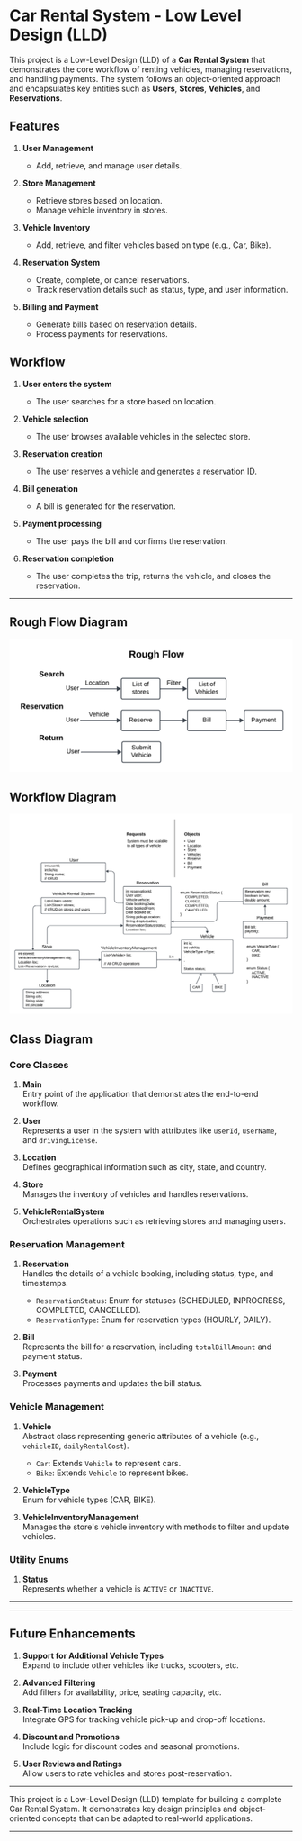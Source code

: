 # Car Rental System - Low Level Design (LLD)

This project is a Low-Level Design (LLD) of a **Car Rental System** that demonstrates the core workflow of renting vehicles, managing reservations, and handling payments. The system follows an object-oriented approach and encapsulates key entities such as **Users**, **Stores**, **Vehicles**, and **Reservations**.

## Features

1. **User Management**  
   - Add, retrieve, and manage user details.
   
2. **Store Management**  
   - Retrieve stores based on location.  
   - Manage vehicle inventory in stores.  

3. **Vehicle Inventory**  
   - Add, retrieve, and filter vehicles based on type (e.g., Car, Bike).  

4. **Reservation System**  
   - Create, complete, or cancel reservations.  
   - Track reservation details such as status, type, and user information.  

5. **Billing and Payment**  
   - Generate bills based on reservation details.  
   - Process payments for reservations.

## Workflow

1. **User enters the system**  
   - The user searches for a store based on location.  

2. **Vehicle selection**  
   - The user browses available vehicles in the selected store.  

3. **Reservation creation**  
   - The user reserves a vehicle and generates a reservation ID.  

4. **Bill generation**  
   - A bill is generated for the reservation.  

5. **Payment processing**  
   - The user pays the bill and confirms the reservation.  

6. **Reservation completion**  
   - The user completes the trip, returns the vehicle, and closes the reservation.  

---

## Rough Flow Diagram
![Tic Tac Toe Diagram](./images/rough_flow.png)

## Workflow Diagram
![Tic Tac Toe Diagram](./images/diagram.png)

## Class Diagram

### Core Classes

1. **Main**  
   Entry point of the application that demonstrates the end-to-end workflow.

2. **User**  
   Represents a user in the system with attributes like `userId`, `userName`, and `drivingLicense`.

3. **Location**  
   Defines geographical information such as city, state, and country.

4. **Store**  
   Manages the inventory of vehicles and handles reservations.

5. **VehicleRentalSystem**  
   Orchestrates operations such as retrieving stores and managing users.

### Reservation Management

1. **Reservation**  
   Handles the details of a vehicle booking, including status, type, and timestamps.  
   - `ReservationStatus`: Enum for statuses (SCHEDULED, INPROGRESS, COMPLETED, CANCELLED).  
   - `ReservationType`: Enum for reservation types (HOURLY, DAILY).  

2. **Bill**  
   Represents the bill for a reservation, including `totalBillAmount` and payment status.  

3. **Payment**  
   Processes payments and updates the bill status.

### Vehicle Management

1. **Vehicle**  
   Abstract class representing generic attributes of a vehicle (e.g., `vehicleID`, `dailyRentalCost`).  
   - `Car`: Extends `Vehicle` to represent cars.  
   - `Bike`: Extends `Vehicle` to represent bikes.  

2. **VehicleType**  
   Enum for vehicle types (CAR, BIKE).  

3. **VehicleInventoryManagement**  
   Manages the store's vehicle inventory with methods to filter and update vehicles.  

### Utility Enums

1. **Status**  
   Represents whether a vehicle is `ACTIVE` or `INACTIVE`.

---

---

## Future Enhancements

1. **Support for Additional Vehicle Types**  
   Expand to include other vehicles like trucks, scooters, etc.

2. **Advanced Filtering**  
   Add filters for availability, price, seating capacity, etc.

3. **Real-Time Location Tracking**  
   Integrate GPS for tracking vehicle pick-up and drop-off locations.

4. **Discount and Promotions**  
   Include logic for discount codes and seasonal promotions.

5. **User Reviews and Ratings**  
   Allow users to rate vehicles and stores post-reservation.

---

This project is a Low-Level Design (LLD) template for building a complete Car Rental System. It demonstrates key design principles and object-oriented concepts that can be adapted to real-world applications.

--- 